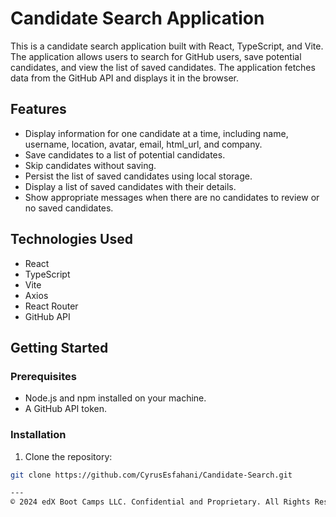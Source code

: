 # Candidate Search Application

This is a candidate search application built with React, TypeScript, and Vite. The application allows users to search for GitHub users, save potential candidates, and view the list of saved candidates. The application fetches data from the GitHub API and displays it in the browser.

## Features

- Display information for one candidate at a time, including name, username, location, avatar, email, html_url, and company.
- Save candidates to a list of potential candidates.
- Skip candidates without saving.
- Persist the list of saved candidates using local storage.
- Display a list of saved candidates with their details.
- Show appropriate messages when there are no candidates to review or no saved candidates.

## Technologies Used

- React
- TypeScript
- Vite
- Axios
- React Router
- GitHub API

## Getting Started

### Prerequisites

- Node.js and npm installed on your machine.
- A GitHub API token.

### Installation

1. Clone the repository:

```bash
git clone https://github.com/CyrusEsfahani/Candidate-Search.git

---
© 2024 edX Boot Camps LLC. Confidential and Proprietary. All Rights Reserved.